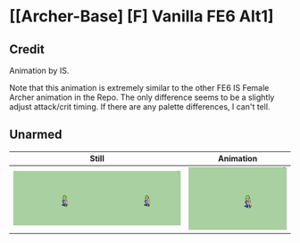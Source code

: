 # [\[Archer-Base\] \[F\] Vanilla FE6 Alt1]

## Credit

Animation by IS.

Note that this animation is extremely similar to the other FE6 IS Female Archer animation in the Repo. The only difference seems to be a slightly adjust attack/crit timing. If there are any palette differences, I can't tell.
	
## Unarmed

| Still | Animation |
| :---: | :-------: |
| ![Unarmed still](./Unarmed_000.png) | ![Unarmed animation](./Unarmed.gif) |
